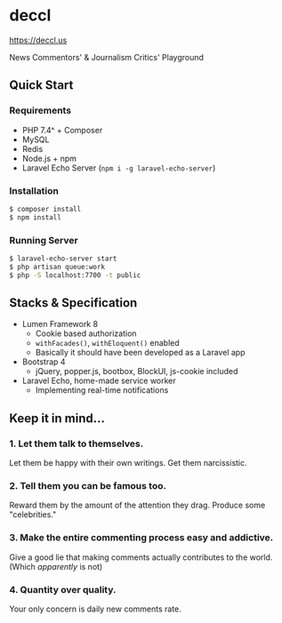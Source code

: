 # deccl

https://deccl.us

News Commentors' & Journalism Critics' Playground

## Quick Start

### Requirements

* PHP 7.4^ + Composer
* MySQL
* Redis
* Node.js + npm
* Laravel Echo Server (`npm i -g laravel-echo-server`)

### Installation

```bash
$ composer install
$ npm install
```

### Running Server

```bash
$ laravel-echo-server start
$ php artisan queue:work
$ php -S localhost:7700 -t public
```

## Stacks & Specification

* Lumen Framework 8
    * Cookie based authorization
    * `withFacades()`, `withEloquent()` enabled
    * Basically it should have been developed as a Laravel app
* Bootstrap 4
    * jQuery, popper.js, bootbox, BlockUI, js-cookie included
* Laravel Echo, home-made service worker
    * Implementing real-time notifications

## Keep it in mind...

### 1. Let them talk to themselves.

Let them be happy with their own writings. Get them narcissistic.

### 2. Tell them you can be famous too.

Reward them by the amount of the attention they drag. Produce some "celebrities."

### 3. Make the entire commenting process easy and addictive.

Give a good lie that making comments actually contributes to the world. (Which *apparently* is not)

### 4. Quantity over quality.

Your only concern is daily new comments rate.